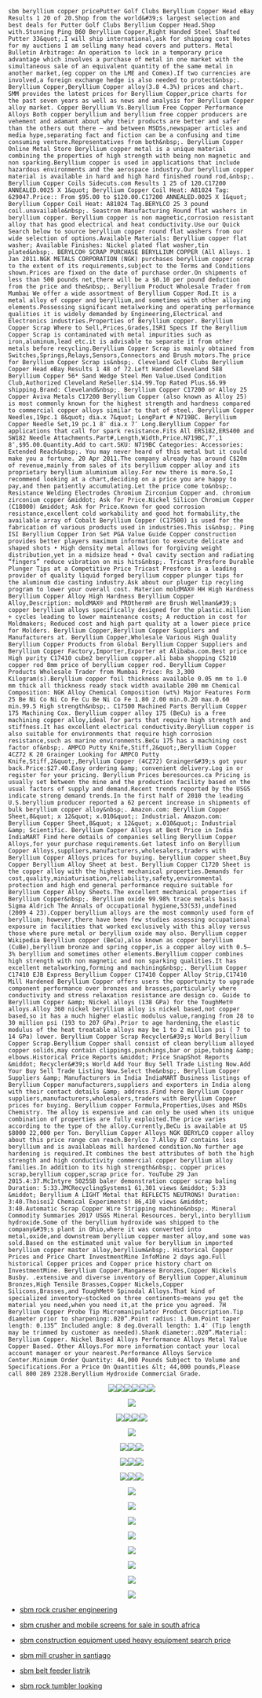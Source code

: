 
```
sbm beryllium copper pricePutter Golf Clubs Beryllium Copper Head eBay Results 1 20 of 20.Shop from the world&#39;s largest selection and best deals for Putter Golf Clubs Beryllium Copper Head.Shop with.Stunning Ping B60 Beryllium Copper,Right Handed Steel Shafted Putter 33&quot;.I will ship international,ask for shipping cost Notes for my auctions I am selling many head covers and putters. Metal Bulletin Arbitrage: An operation to lock in a temporary price advantage which involves a purchase of metal in one market with the simultaneous sale of an equivalent quantity of the same metal in another market,(eg copper on the LME and Comex).If two currencies are involved,a foreign exchange hedge is also needed to protect&nbsp;. Beryllium Copper,Beryllium Copper alloy(3.8 4.3%) prices and chart. SMM provides the latest prices for Beryllium Copper,price charts for the past seven years as well as news and analysis for Beryllium Copper alloy market. Copper Beryllium Vs.Beryllium Free Copper Performance Alloys Both copper beryllium and beryllium free copper producers are vehement and adamant about why their products are better and safer than the others out there — and between MSDSs,newspaper articles and media hype,separating fact and fiction can be a confusing and time consuming venture.Representatives from both&nbsp;. Beryllium Copper Online Metal Store Beryllium copper metal is a unique material combining the properties of high strength with being non magnetic and non sparking.Beryllium copper is used in applications that include hazardous environments and the aerospace industry.Our beryllium copper material is available in hard and high hard finished round rod,&nbsp;. Beryllium Copper Coils Sidecuts.com Results 1 25 of 120.C17200 ANNEALED.0025 X 1&quot; Beryllium Copper Coil Heat: A81024 Tag: 629047.Price:: From $95.00 to $120.00.C17200 ANNEALED.0025 X 1&quot; Beryllium Copper Coil Heat: A81024 Tag.BERYLCO 25 3 pound coil.unavailable&nbsp;. Seastrom Manufacturing Round flat washers in beryllium copper. Beryllium copper is non magnetic,corrosion resistant alloy that has good electrical and heat conductivity.Use our Quick Search below to source beryllium copper round flat washers from our wide selection of options.Available Materials: Beryllium copper flat washer; Available Finishes: Nickel plated flat washer,tin plated&nbsp;. BERYLCO® SCRAP PURCHASE BERYLLIUM COPPER (All Alloys. 1 Jan 2011.NGK METALS CORPORATION (NGK) purchases beryllium copper scrap to the extent of its requirements,subject to the Terms and Conditions shown.Prices are fixed on the date of purchase order.On shipments of less than 500 pounds net,there will be a $0.10 per pound deduction from the price and the&nbsp;. Beryllium Product Wholesale Trader from Mumbai We offer a wide assortment of Beryllium Copper Rod.It is a metal alloy of copper and beryllium,and sometimes with other alloying elements.Possessing significant metalworking and operating performance qualities it is widely demanded by Engineering,Electrical and Electronics industries.Properties of Beryllium copper. Beryllium Copper Scrap Where to Sell,Prices,Grades,ISRI Specs If the Beryllium Copper Scrap is contaminated with metal impurities such as iron,aluminum,lead etc.it is advisable to separate it from other metals before recycling.Beryllium Copper Scrap is mainly obtained from Switches,Springs,Relays,Sensors,Connectors and Brush motors.The price for Beryllium Copper Scrap is&nbsp;. Cleveland Golf Clubs Beryllium Copper Head eBay Results 1 48 of 72.Left Handed Cleveland 588 Beryllium Copper 56* Sand Wedge Steel Men Value.Used Condition Club,Authorized Cleveland ReSeller.$14.99.Top Rated Plus.$6.99 shipping.Brand: Cleveland&nbsp;. Beryllium Copper C17200 or Alloy 25 Copper Aviva Metals C17200 Beryllium Copper (also known as Alloy 25) is most commonly known for the highest strength and hardness compared to commercial copper alloys similar to that of steel. Beryllium Copper Needles,19pc.1 8&quot; dia.x 7&quot; LongPart # N719BC. Beryllium Copper Needle Set,19 pc.1 8″ dia.x 7″ Long.Beryllium Copper for applications that call for spark resistance.Fits All ERS182,ERS400 and SW182 Needle Attachments.Part#,Length,Width,Price.N719BC,7″,1 8″,$95.00.Quantity.Add to cart.SKU: N719BC Categories: Accessories: Extended Reach&nbsp;. You may never heard of this metal but it could make you a fortune. 20 Apr 2011.The company already has around C$20m of revenue,mainly from sales of its beryllium copper alloy and its proprietary beryllium aluminium alloy.For now there is more.So,I recommend looking at a chart,deciding on a price you are happy to pay,and then patiently accumulating.Let the price come to&nbsp;. Resistance Welding Electrodes Chromium Zirconium Copper and. chromium zirconium copper &middot; Ask for Price.Nickel Silicon Chromium Copper (C18000) &middot; Ask for Price.Known for good corrosion resistance,excellent cold workability and good hot formability,the available array of Cobalt Beryllium Copper (C17500) is used for the fabrication of various products used in industries.This is&nbsp;. Ping ISI Beryllium Copper Iron Set PGA Value Guide Copper construction provides better players maximum information to execute delicate and shaped shots • High density metal allows for forgiving weight distribution,yet in a midsize head • Oval cavity section and radiating “fingers” reduce vibration on mis hits&nbsp;. Tricast Presfore Durable Plunger Tips at a Competitive Price Tricast Presfore is a leading provider of quality liquid forged beryllium copper plunger tips for the aluminum die casting industry.Ask about our pluger tip recyling program to lower your overall cost. Materion moldMAX® HH High Hardness Beryllium Copper Alloy High Hardness Beryllium Copper Alloy,Description: moldMAX® and PROtherm® are Brush Wellman&#39;s copper beryllium alloys specifically designed for the plastic.million + cycles leading to lower maintenance costs; A reduction in cost for Moldmakers; Reduced cost and high part quality at a lower piece price for Molders. Beryllium Copper,Beryllium Copper Suppliers and Manufacturers at. Beryllium Copper,Wholesale Various High Quality Beryllium Copper Products from Global Beryllium Copper Suppliers and Beryllium Copper Factory,Importer,Exporter at Alibaba.com.Best price High purity C17410 cube2 beryllium copper.ali baba shopping C5210 copper rod 8mm price of beryllium copper rod. Beryllium Copper Products Wholesale Trader from Mumbai Price: Rs 3,300 Kilogram(s).Beryllium copper foil thickness available 0.05 mm to 1.0 mm thick all thickness ready stock width available 200 mm Chemical Composition: NGK Alloy Chemical Composition (wt%) Major Features Form 25 Be Ni Co Ni Co Fe Cu Be Ni Co Fe 1.80 2.00 min.0.20 max.0.60 min.99.5 High strength&nbsp;. C17500 Machined Parts Beryllium Copper 175 Machining Cox. Beryllium copper alloy 175 (BeCu) is a free machining copper alloy,ideal for parts that require high strength and stiffness.It has excellent electrical conductivity.Beryllium copper is also suitable for environments that require high corrosion resistance,such as marine environments.BeCu 175 has a machining cost factor of&nbsp;. AMPCO Putty Knife,Stiff,2&quot;,Beryllium Copper 4CZ72 K 20 Grainger Looking for AMPCO Putty Knife,Stiff,2&quot;,Beryllium Copper (4CZ72) Grainger&#39;s got your back.Price:$27.40.Easy ordering &amp; convenient delivery.Log in or register for your pricing. Beryllium Prices beresources.ca Pricing is usually set between the mine and the production facility based on the usual factors of supply and demand.Recent trends reported by the USGS indicate strong demand trends.In the first half of 2010 the leading U.S.beryllium producer reported a 62 percent increase in shipments of bulk beryllium copper alloy&nbsp;. Amazon.com: Beryllium Copper Sheet,8&quot; x 12&quot; x.010&quot;: Industrial. Amazon.com: Beryllium Copper Sheet,8&quot; x 12&quot; x.010&quot;: Industrial &amp; Scientific. Beryllium Copper Alloys at Best Price in India IndiaMART Find here details of companies selling Beryllium Copper Alloys,for your purchase requirements.Get latest info on Beryllium Copper Alloys,suppliers,manufacturers,wholesalers,traders with Beryllium Copper Alloys prices for buying. beryllium copper sheet,Buy Copper Beryllium Alloy Sheet at best. Beryllium Copper C1720 Sheet is the copper alloy with the highest mechanical properties.Demands for cost,quality,miniaturisation,reliability,safety,environmental protection and high end general performance require suitable for Beryllium Copper Alloy Sheets.The excellent mechanical properties if Beryllium Copper&nbsp;. Beryllium oxide 99.98% trace metals basis Sigma Aldrich The Annals of occupational hygiene,53(53),undefined (2009 4 23).Copper beryllium alloys are the most commonly used form of beryllium; however,there have been few studies assessing occupational exposure in facilities that worked exclusively with this alloy versus those where pure metal or beryllium oxide may also. Beryllium copper Wikipedia Beryllium copper (BeCu),also known as copper beryllium (CuBe),beryllium bronze and spring copper,is a copper alloy with 0.5—3% beryllium and sometimes other elements.Beryllium copper combines high strength with non magnetic and non sparking qualities.It has excellent metalworking,forming and machining&nbsp;. Beryllium Copper C17410 EJB Express Beryllium Copper C17410 Copper Alloy Strip,C17410 Mill Hardened Beryllium Copper offers users the opportunity to upgrade component performance over bronzes and brasses,particularly where conductivity and stress relaxation resistance are design co. Guide to Beryllium Copper &amp; Nickel alloys (138 GPa) for the ToughMet® alloys.Alloy 360 nickel beryllium alloy is nickel based,not copper based,so it has a much higher elastic modulus value,ranging from 28 to 30 million psi (193 to 207 GPa).Prior to age hardening,the elastic modulus of the heat treatable alloys may be 1 to 2 million psi ( 7 to 14 GPa) lower. Beryllium Copper Scrap Recycler&#39;s World Beryllium Copper Scrap.Beryllium Copper shall consist of clean beryllium alloyed copper solids,may contain clippings,punchings,bar or pipe,tubing &amp; elbows.Historical Price Reports &middot; Price SnapShot Reports &middot; Recycler&#39;s World Add Your Buy Sell Trade Listing Now.Add Your Buy Sell Trade Listing Now.Select the&nbsp;. Beryllium Copper Suppliers &amp; Manufacturers in India IndiaMART Business listings of Beryllium Copper manufacturers,suppliers and exporters in India along with their contact details &amp; address.Find here Beryllium Copper suppliers,manufacturers,wholesalers,traders with Beryllium Copper prices for buying. Beryllium copper Formula,Properties,Uses and MSDs Chemistry. The alloy is expensive and can only be used when its unique combination of properties are fully exploited.The price varies according to the type of the alloy.Currently,BeCu is available at US $8000 22,000 per Ton. Beryllium Copper Alloys NGK BERYLCO copper alloy about this price range can reach.Berylco 7.Alloy B7 contains less beryllium and is availableas mill hardened condition.No further age hardening is required.It combines the best attributes of both the high strength and high conductivity commercial copper beryllium alloy families.In addition to its high strength&nbsp;. copper prices scrap,beryllium copper,scrap price for. YouTube 29 Jan 2015.4:37.McIntyre 5025SB baler demonstration copper scrap baling Duration: 5:33.JMCRecyclingSystems1 61,301 views &middot; 5:33 &middot; Beryllium A LIGHT Metal that REFLECTS NEUTRONS! Duration: 3:40.Thoisoi2 Chemical Experiments! 86,410 views &middot; 3:40.Automatic Scrap Copper Wire Stripping machine&nbsp;. Mineral Commodity Summaries 2017 USGS Mineral Resources. beryl,into beryllium hydroxide.Some of the beryllium hydroxide was shipped to the company&#39;s plant in Ohio,where it was converted into metal,oxide,and downstream beryllium copper master alloy,and some was sold.Based on the estimated unit value for beryllium in imported beryllium copper master alloy,beryllium&nbsp;. Historical Copper Prices and Price Chart InvestmentMine InfoMine 2 days ago.Full historical Copper prices and Copper price history chart on InvestmentMine. Beryllium Copper,Manganese Bronzes,Copper Nickels Busby. .extensive and diverse inventory of Beryllium Copper,Aluminum Bronzes,High Tensile Brasses,Copper Nickels,Copper Silicons,Brasses,and ToughMet® Spinodal Alloys.That kind of specialized inventory—stocked on three continents—means you get the material you need,when you need it,at the price you agreed. 7H Beryllium Copper Probe Tip Micromanipulator Product Description.Tip diameter prior to sharpening:.020”.Point radius: 1.0um.Point taper length: 0.135” Included angle: 8 deg.Overall length: 1.4″ (Tip length may be trimmed by customer as needed).Shank diameter:.020”.Material: Beryllium Copper. Nickel Based Alloys Performance Alloys Metal Value Copper Based. Other Alloys.For more information contact your local account manager or your nearest.Performance Alloys Service Center.Minimum Order Quantity: 44,000 Pounds Subject to Volume and Specifications.For a Price On Quantities &lt; 44,000 pounds,Please call 800 289 2328.Beryllium Hydroxide Commercial Grade. 
```

<div align="center">
  
<a rel="nofollow" href="https://m.shibang-china.com?f=github&k=sbm+beryllium+copper+price"><img src="https://static.shibang-china.com/en/l.png"></a><img src="https://static.shibang-china.com/en/hw.png"><a rel="nofollow" href="https://m.shibang-china.com/product/?f=github&k=sbm+beryllium+copper+price"><img src="https://static.shibang-china.com/en/p.png"></a><a rel="nofollow" href="https://m.shibang-china.com/cases/?f=github&k=sbm+beryllium+copper+price"><img src="https://static.shibang-china.com/en/c.png"></a><a rel="nofollow" href="https://m.shibang-china.com/news/?f=github&k=sbm+beryllium+copper+price"><img src="https://static.shibang-china.com/en/n.png"></a><a rel="nofollow" href="https://m.shibang-china.com?f=github&k=sbm+beryllium+copper+price"><img src="https://static.shibang-china.com/en/m.png"></a>

<a rel="nofollow" href="https://m.shibang-china.com/product/?f=github&k=sbm+beryllium+copper+price"><img src="https://static.shibang-china.com/en/b.jpg"></a>
  
<a rel="nofollow" href="https://m.shibang-china.com/solution-aggregate.html?f=github&k=sbm+beryllium+copper+price"><img src="https://static.shibang-china.com/en/a.jpg"></a><a rel="nofollow" href="https://m.shibang-china.com/solution-mine.html?f=github&k=sbm+beryllium+copper+price"><img src="https://static.shibang-china.com/en/m.jpg"></a><a rel="nofollow" href="https://m.shibang-china.com/solution-mill.html?f=github&k=sbm+beryllium+copper+price"><img src="https://static.shibang-china.com/en/g.jpg"></a><a rel="nofollow" href="https://m.shibang-china.com/solution-epc.html?f=github&k=sbm+beryllium+copper+price"><img src="https://static.shibang-china.com/en/e.jpg"></a>

<a rel="nofollow" href="https://m.shibang-china.com/product/?f=github&k=sbm+beryllium+copper+price"><img src="https://static.shibang-china.com/en/a-p.png"></a>

<a rel="nofollow" href="https://m.shibang-china.com/product/crusher/c6x.html?f=github&k=sbm+beryllium+copper+price"><img src="https://static.shibang-china.com/en/j.jpg"></a><a rel="nofollow" href="https://m.shibang-china.com/product/crusher/ci5x.html?f=github&k=sbm+beryllium+copper+price"><img src="https://static.shibang-china.com/en/i.jpg"></a><a rel="nofollow" href="https://m.shibang-china.com/product/crusher/hst.html?f=github&k=sbm+beryllium+copper+price"><img src="https://static.shibang-china.com/en/c.jpg"></a>

<a rel="nofollow" href="https://m.shibang-china.com/product/mill/mtw.html?f=github&k=sbm+beryllium+copper+price"><img src="https://static.shibang-china.com/en/mtw.jpg"></a><a rel="nofollow" href="https://m.shibang-china.com/product/mill/scm.html?f=github&k=sbm+beryllium+copper+price"><img src="https://static.shibang-china.com/en/scm.jpg"></a><a rel="nofollow" href="https://m.shibang-china.com/product/mill/lm.html?f=github&k=sbm+beryllium+copper+price"><img src="https://static.shibang-china.com/en/lm.jpg"></a>

<a rel="nofollow" href="https://m.shibang-china.com/product/sand/vsi6x.html?f=github&k=sbm+beryllium+copper+price"><img src="https://static.shibang-china.com/en/6x.jpg"></a><a rel="nofollow" href="https://m.shibang-china.com/product/sand/vu.html?f=github&k=sbm+beryllium+copper+price"><img src="https://static.shibang-china.com/en/vu.jpg"></a><a rel="nofollow" href="https://m.shibang-china.com/product/mobile/klun.html?f=github&k=sbm+beryllium+copper+price"><img src="https://static.shibang-china.com/en/k.jpg"></a>

<a rel="nofollow" href="https://m.shibang-china.com/cases/?f=github&k=sbm+beryllium+copper+price"><img src="https://static.shibang-china.com/en/case.png"></a>

<a rel="nofollow" href="https://m.shibang-china.com/cases/aggregate/202.html?f=github&k=sbm+beryllium+copper+price"><img src="https://static.shibang-china.com/en/c-1.jpg"></a>

<a rel="nofollow" href="https://m.shibang-china.com/cases/aggregate/203.html?f=github&k=sbm+beryllium+copper+price"><img src="https://static.shibang-china.com/en/c-2.jpg"></a>

<a rel="nofollow" href="https://m.shibang-china.com/cases/mill/123.html?f=github&k=sbm+beryllium+copper+price"><img src="https://static.shibang-china.com/en/c-3.jpg"></a>

<a rel="nofollow" href="https://m.shibang-china.com/contact_us.html?f=github&k=sbm+beryllium+copper+price"><img src="https://static.shibang-china.com/en/contact.png"></a>

<a rel="nofollow" href="https://swt.shibang-china.com/?f=github&k=sbm+beryllium+copper+price"><img src="https://static.shibang-china.com/en/chat.png"></a>

<a rel="nofollow" href="https://whatsapp.shibangsoft.com/WhatsApp.php?f=github&k=sbm+beryllium+copper+price"><img src="https://static.shibang-china.com/en/whatsapp.png"></a>

<a rel="nofollow" href="https://m.shibang-china.com/?f=github&k=sbm+beryllium+copper+price"><img src="https://static.shibang-china.com/en/website.png"></a>

</div>


* [sbm rock crusher engineering](sbm%20rock%20crusher%20engineering.md)

* [sbm crusher and mobile screens for sale in south africa](sbm%20crusher%20and%20mobile%20screens%20for%20sale%20in%20south%20africa.md)

* [sbm construction equipment used heavy equipment search price](sbm%20construction%20equipment%20used%20heavy%20equipment%20search%20price.md)

* [sbm mill crusher in santiago](sbm%20mill%20crusher%20in%20santiago.md)

* [sbm belt feeder listrik](sbm%20belt%20feeder%20listrik.md)

* [sbm rock tumbler looking](sbm%20rock%20tumbler%20looking.md)